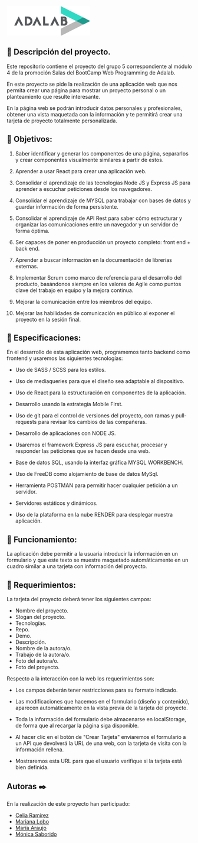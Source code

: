 ![Imagen del proyecto](./src/images/logo-adalab.png)

## :robot: Descripción del proyecto.

Este repositorio contiene el proyecto del grupo 5 correspondiente al módulo 4 de la promoción Salas del BootCamp Web Programming de Adalab.

En este proyecto se pide la realización de una aplicación web que nos permita crear una página para mostrar un proyecto personal o un planteamiento que resulte interesante.

En la página web se podrán introducir datos personales y profesionales, obtener una vista maquetada con la información y te permitirá crear una tarjeta de proyecto totalmente personalizada.

## :dart: Objetivos:

1. Saber identificar y generar los componentes de una página, separarlos y crear componentes visualmente similares a partir de estos.

2. Aprender a usar React para crear una aplicación web.

3. Consolidar el aprendizaje de las tecnologías Node JS y Express JS para aprender a escuchar peticiones desde los navegadores.

4. Consolidar el aprendizaje de MYSQL para trabajar con bases de datos y guardar información de forma persistente.

5. Consolidar el aprendizaje de API Rest para saber cómo estructurar y organizar las comunicaciones entre un navegador y un servidor de forma óptima.

6. Ser capaces de poner en producción un proyecto completo: front end + back end.

7. Aprender a buscar información en la documentación de librerías externas.

8. Implementar Scrum como marco de referencia para el desarrollo del producto, basándonos siempre en los valores de Agile como puntos clave del trabajo en equipo y la mejora continua.

9. Mejorar la comunicación entre los miembros del equipo.

10. Mejorar las habilidades de comunicación en público al exponer el proyecto en la sesión final.

## :bookmark_tabs: Especificaciones:

En el desarrollo de esta aplicación web, programemos tanto backend como frontend y usaremos las siguientes tecnologías:

- Uso de SASS / SCSS para los estilos.

- Uso de mediaqueries para que el diseño sea adaptable al dispositivo.

- Uso de React para la estructuración en componentes de la aplicación.

- Desarrollo usando la estrategia Mobile First.

- Uso de git para el control de versiones del proyecto, con ramas y pull-requests para revisar los cambios de las compañeras.

- Desarrollo de aplicaciones con NODE JS.

- Usaremos el framework Express JS para escuchar, procesar y responder las peticiones que se hacen desde una web.

- Base de datos SQL, usando la interfaz gráfica MYSQL WORKBENCH.

- Uso de FreeDB como alojamiento de base de datos MySql. 

- Herramienta POSTMAN para permitir hacer cualquier petición a un servidor.

- Servidores estáticos y dinámicos.

- Uso de la  plataforma en la nube RENDER para desplegar nuestra aplicación.

## :electric_plug: Funcionamiento:

La aplicación debe permitir a la usuaria introducir la información en un formulario y que este texto se muestre maquetado automáticamente en un cuadro similar a una tarjeta con información del proyecto.

## :scroll: Requerimientos:

La tarjeta del proyecto deberá tener los siguientes campos:

- Nombre del proyecto.
- Slogan del proyecto.
- Tecnologías.
- Repo.
- Demo.
- Descripción.
- Nombre de la autora/o.
- Trabajo de la autora/o.
- Foto del autora/o.
- Foto del proyecto.

Respecto a la interacción con la web los requerimientos son:

- Los campos deberán tener restricciones para su formato indicado.

- Las modificaciones que hacemos en el formulario (diseño y contenido), aparecen automáticamente en la vista previa de la tarjeta del proyecto.

- Toda la información del formulario debe almacenarse en localStorage, de forma que al recargar la página siga disponible.

- Al hacer clic en el botón de "Crear Tarjeta" enviaremos el formulario a un API que devolverá la URL de una web, con la tarjeta de visita con la información rellena.

- Mostraremos esta URL para que el usuario verifique si la tarjeta está bien definida.

## Autoras ✒️

En la realización de este proyecto han participado:

- [Celia Ramírez](https://github.com/celsrami)
- [Mariana Lobo](https://github.com/MarianaLobo)
- [María Araujo](https://github.com/maragil)
- [Mónica Saborido](https://github.com/sabfiamo)



